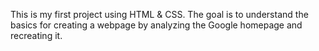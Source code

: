 This is my first project using HTML & CSS. The goal is to understand the basics for creating a webpage by analyzing the Google homepage and recreating it.